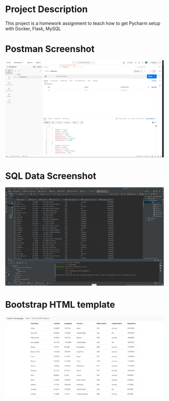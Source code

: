 # Project Description

This project is a homework assignment to teach how to get Pycharm setup with Docker, Flask, MySQL

# Postman Screenshot

![postman request output](screenshots/postman.PNG)

# SQL Data Screenshot

![pycharm data query](screenshots/query.PNG)

# Bootstrap HTML template

![bootstrap data](screenshots/bootstrap.PNG)

